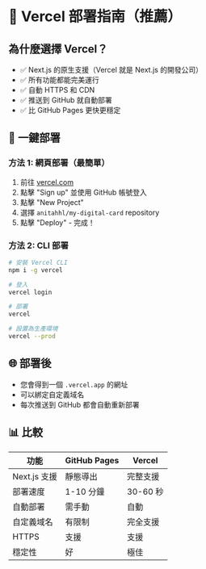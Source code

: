 # 🚀 Vercel 部署指南（推薦）

## 為什麼選擇 Vercel？
- ✅ Next.js 的原生支援（Vercel 就是 Next.js 的開發公司）
- ✅ 所有功能都能完美運行
- ✅ 自動 HTTPS 和 CDN
- ✅ 推送到 GitHub 就自動部署
- ✅ 比 GitHub Pages 更快更穩定

## 🎯 一鍵部署

### 方法 1: 網頁部署（最簡單）
1. 前往 [vercel.com](https://vercel.com)
2. 點擊 "Sign up" 並使用 GitHub 帳號登入
3. 點擊 "New Project"
4. 選擇 `anitahhl/my-digital-card` repository
5. 點擊 "Deploy" - 完成！

### 方法 2: CLI 部署
```bash
# 安裝 Vercel CLI
npm i -g vercel

# 登入
vercel login

# 部署
vercel

# 設置為生產環境
vercel --prod
```

## 🌐 部署後
- 您會得到一個 `.vercel.app` 的網址
- 可以綁定自定義域名
- 每次推送到 GitHub 都會自動重新部署

## 📊 比較

| 功能 | GitHub Pages | Vercel |
|------|--------------|--------|
| Next.js 支援 | 靜態導出 | 完整支援 |
| 部署速度 | 1-10 分鐘 | 30-60 秒 |
| 自動部署 | 需手動 | 自動 |
| 自定義域名 | 有限制 | 完全支援 |
| HTTPS | 支援 | 支援 |
| 穩定性 | 好 | 極佳 |
